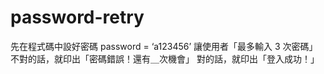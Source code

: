 # password-retry
先在程式碼中設好密碼 password = ‘a123456’
讓使用者「最多輸入 3 次密碼」
不對的話，就印出「密碼錯誤！還有＿次機會」
對的話，就印出「登入成功！」
